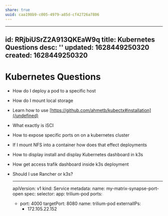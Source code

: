 ```yaml
---
share: true
uuid: caa198b9-c005-4979-a85d-cf42726a7806
---
```

---
id: RRjbiUSrZ2A913QKEaW9q
title: Kubernetes Questions
desc: ''
updated: 1628449250320
created: 1628449250320
---
# Kubernetes Questions
*   How do I deploy a pod to a specific host
*   How do I mount local storage
*   Learn how to use [https://github.com/ahmetb/kubectx#installation](/undefined)
*   What exactly is iSCI
*   How to expose specific ports on on a kubernetes cluster
*   If I mount NFS into a container how does that effect deployments
*   How to display install and display Kubernetes dashboard in k3s
*   How get access trafik dashboard inside k3s deployment
*   Should I use Rancher or k3s?

    ---
    apiVersion: v1
    kind: Service
    metadata:
      name: my-matrix-synapse-port-open
    spec:
      selector:
        app: trilium-pod
      ports:
      - port: 4000
        targetPort: 8080
        name: trilium-pod
      externalIPs:
        - 172.105.22.152
